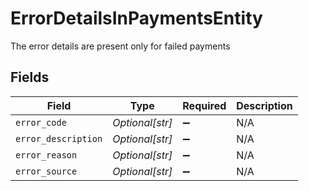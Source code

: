 # ErrorDetailsInPaymentsEntity

The error details are present only for failed payments


## Fields

| Field               | Type                | Required            | Description         |
| ------------------- | ------------------- | ------------------- | ------------------- |
| `error_code`        | *Optional[str]*     | :heavy_minus_sign:  | N/A                 |
| `error_description` | *Optional[str]*     | :heavy_minus_sign:  | N/A                 |
| `error_reason`      | *Optional[str]*     | :heavy_minus_sign:  | N/A                 |
| `error_source`      | *Optional[str]*     | :heavy_minus_sign:  | N/A                 |